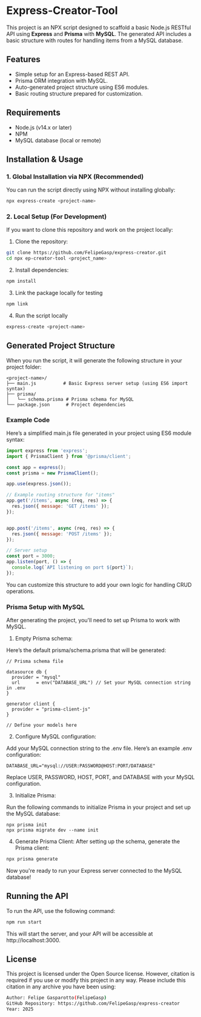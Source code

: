 # Express-Creator-Tool

This project is an NPX script designed to scaffold a basic Node.js RESTful API using **Express** and **Prisma** with **MySQL**. The generated API includes a basic structure with routes for handling items from a MySQL database.

## Features

- Simple setup for an Express-based REST API.
- Prisma ORM integration with MySQL.
- Auto-generated project structure using ES6 modules.
- Basic routing structure prepared for customization.

## Requirements

- Node.js (v14.x or later)
- NPM
- MySQL database (local or remote)

## Installation & Usage

### 1. Global Installation via NPX (Recommended)

You can run the script directly using NPX without installing globally:

```bash
npx express-create <project-name>
```
### 2. Local Setup (For Development)

If you want to clone this repository and work on the project locally:

1. Clone the repository:

```bash
git clone https://github.com/FelipeGasp/express-creator.git
cd npx ep-creator-tool <project_name>
```
2. Install dependencies:

```bash
npm install
```
3. Link the package locally for testing
```bash
npm link
```
4. Run the script locally
```bash
express-create <project-name>
```
## Generated Project Structure
When you run the script, it will generate the following structure in your project folder:
```pgsql
<project-name>/
├── main.js          # Basic Express server setup (using ES6 import syntax)
├── prisma/
│   └── schema.prisma # Prisma schema for MySQL
└── package.json      # Project dependencies
```

### Example Code
Here’s a simplified main.js file generated in your project using ES6 module syntax:
```js
import express from 'express';
import { PrismaClient } from '@prisma/client';

const app = express();
const prisma = new PrismaClient();

app.use(express.json());

// Example routing structure for "items"
app.get('/items', async (req, res) => {
  res.json({ message: 'GET /items' });
});


app.post('/items', async (req, res) => {
  res.json({ message: 'POST /items' });
});

// Server setup
const port = 3000;
app.listen(port, () => {
  console.log(`API listening on port ${port}`);
});
```
You can customize this structure to add your own logic for handling CRUD operations.

### Prisma Setup with MySQL
After generating the project, you'll need to set up Prisma to work with MySQL.

   1. Empty Prisma schema:

Here’s the default prisma/schema.prisma that will be generated:
```prisma
// Prisma schema file

datasource db {
  provider = "mysql"
  url      = env("DATABASE_URL") // Set your MySQL connection string in .env
}

generator client {
  provider = "prisma-client-js"
}

// Define your models here

```
2. Configure MySQL configuration:

Add your MySQL connection string to the .env file. Here’s an example .env configuration:

```mysql
DATABASE_URL="mysql://USER:PASSWORD@HOST:PORT/DATABASE"
```
Replace USER, PASSWORD, HOST, PORT, and DATABASE with your MySQL configuration.

3. Initialize Prisma:

Run the following commands to initialize Prisma in your project and set up the MySQL database:
```prisma
npx prisma init
npx prisma migrate dev --name init
```

4. Generate Prisma Client:
After setting up the schema, generate the Prisma client:
```bash
npx prisma generate
```
Now you're ready to run your Express server connected to the MySQL database!

## Running the API
To run the API, use the following command:

```bash
npm run start
```
This will start the server, and your API will be accessible at http://localhost:3000.

## License
This project is licensed under the Open Source license. However, citation is required if you use or modify this project in any way.
Please include this citation in any archive you have been using:
```bash
Author: Felipe Gasparotto(FelipeGasp)
GitHub Repository: https://github.com/FelipeGasp/express-creator
Year: 2025
```